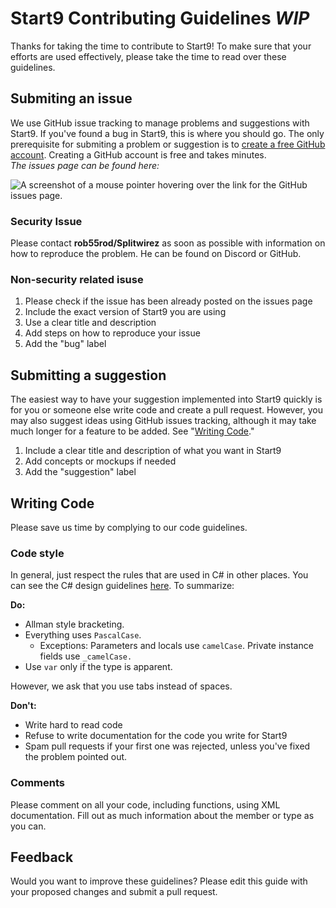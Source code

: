 # Start9 Contributing Guidelines *WIP*
Thanks for taking the time to contribute to Start9! To make sure that your efforts are used effectively, please take the time to read over these guidelines.

## Submiting an issue 
We use GitHub issue tracking to manage problems and suggestions with Start9. If you've found a bug in Start9, this is where you should go. The only prerequisite for submiting a problem or suggestion is to [create a free GitHub account](https://github.com/join). Creating a GitHub account is free and takes minutes.   
*The issues page can be found here:* 

![A screenshot of a mouse pointer hovering over the link for the GitHub issues page.](https://i.imgur.com/xfGsft6.png)

### Security Issue 
Please contact **rob55rod/Splitwirez** as soon as possible with information on how to reproduce the problem. He can be found on Discord or GitHub.

### Non-security related isuse 
1. Please check if the issue has been already posted on the issues page 
3. Include the exact version of Start9 you are using 
4. Use a clear title and description 
5. Add steps on how to reproduce your issue 
6. Add the "bug" label 

## Submitting a suggestion 
The easiest way to have your suggestion implemented into Start9 quickly is for you or someone else write code and create a pull request. However, you may also suggest ideas using GitHub issues tracking, although it may take much longer for a feature to be added. See "[Writing Code](#writing-code)."
1. Include a clear title and description of what you want in Start9
2. Add concepts or mockups if needed
3. Add the "suggestion" label

## Writing Code 
Please save us time by complying to our code guidelines.

### Code style 
In general, just respect the rules that are used in C# in other places. You can see the C# design guidelines [here](https://docs.microsoft.com/en-us/dotnet/csharp/programming-guide/inside-a-program/coding-conventions). To summarize:

**Do:** 
- Allman style bracketing.
- Everything uses `PascalCase`.
	- Exceptions: Parameters and locals use `camelCase`. Private instance fields use `_camelCase.`
- Use `var` only if the type is apparent.

However, we ask that you use tabs instead of spaces.

**Don't:** 
- Write hard to read code 
- Refuse to write documentation for the code you write for Start9 
- Spam pull requests if your first one was rejected, unless you've fixed the problem pointed out. 

### Comments 
Please comment on all your code, including functions, using XML documentation. Fill out as much information about the member or type as you can.

<!-- ## Translating Start9 
Localization is important for Start9 to grow! Here's how you can help. 
**SECTION TBD**: for now, use #start9 on the [Start9 Discord](https://discord.gg/6cpvxBS). -->

## Feedback 
Would you want to improve these guidelines? Please edit this guide with your proposed changes and submit a pull request.
